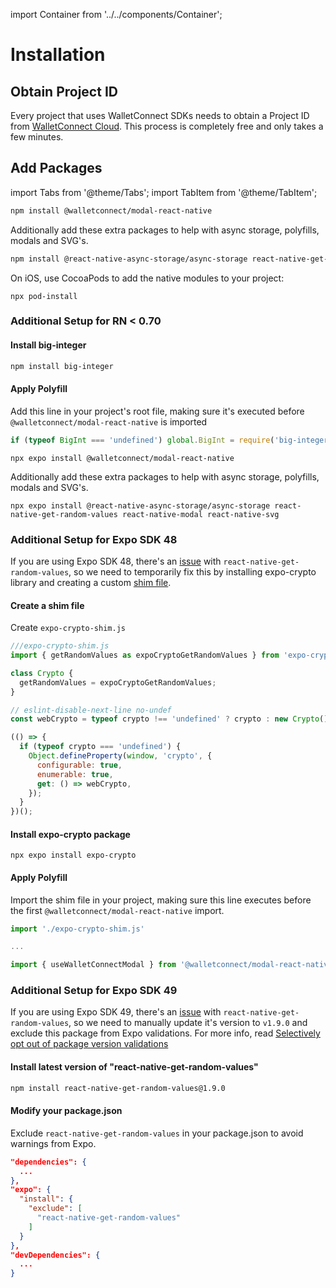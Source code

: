 import Container from '../../components/Container';

# Installation

## Obtain Project ID

Every project that uses WalletConnect SDKs needs to obtain a Project ID from [WalletConnect Cloud](https://cloud.walletconnect.com/sign-in). This process is completely free and only takes a few minutes.

## Add Packages

import Tabs from '@theme/Tabs';
import TabItem from '@theme/TabItem';

<Tabs>
<TabItem value="rn-cli" label="React Native CLI">

```bash npm2yarn
npm install @walletconnect/modal-react-native
```

Additionally add these extra packages to help with async storage, polyfills, modals and SVG's.

```bash npm2yarn
npm install @react-native-async-storage/async-storage react-native-get-random-values react-native-modal react-native-svg
```

On iOS, use CocoaPods to add the native modules to your project:

```
npx pod-install
```

### Additional Setup for RN < 0.70

#### Install big-integer
```bash npm2yarn
npm install big-integer
```

#### Apply Polyfill
Add this line in your project's root file, making sure it's executed before `@walletconnect/modal-react-native` is imported

```js
if (typeof BigInt === 'undefined') global.BigInt = require('big-integer')
```

</TabItem>

<TabItem value="expo" label="Expo">

```
npx expo install @walletconnect/modal-react-native
```

Additionally add these extra packages to help with async storage, polyfills, modals and SVG's.

```
npx expo install @react-native-async-storage/async-storage react-native-get-random-values react-native-modal react-native-svg
```

<Tabs>
<TabItem value="sdk48" label="Expo 48">

### Additional Setup for Expo SDK 48

If you are using Expo SDK 48, there's an [issue](https://github.com/expo/expo/issues/17270) with `react-native-get-random-values`, so we need to temporarily fix this by installing expo-crypto library and creating a custom  [shim file](https://github.com/WalletConnect/modal-react-native/blob/main/example/expo-crypto-shim.js).

#### Create a shim file
Create `expo-crypto-shim.js`

```js
///expo-crypto-shim.js
import { getRandomValues as expoCryptoGetRandomValues } from 'expo-crypto';

class Crypto {
  getRandomValues = expoCryptoGetRandomValues;
}

// eslint-disable-next-line no-undef
const webCrypto = typeof crypto !== 'undefined' ? crypto : new Crypto();

(() => {
  if (typeof crypto === 'undefined') {
    Object.defineProperty(window, 'crypto', {
      configurable: true,
      enumerable: true,
      get: () => webCrypto,
    });
  }
})();
```

#### Install expo-crypto package

```
npx expo install expo-crypto
```

#### Apply Polyfill

Import the shim file in your project, making sure this line executes before the first `@walletconnect/modal-react-native` import.

```javascript
import './expo-crypto-shim.js'

...

import { useWalletConnectModal } from '@walletconnect/modal-react-native';
```

</TabItem>

<TabItem value="sdk49" label="Expo 49">

### Additional Setup for Expo SDK 49

If you are using Expo SDK 49, there's an [issue](https://github.com/expo/expo/issues/17270) with `react-native-get-random-values`, so we need to manually update it's version to `v1.9.0` and exclude this package from Expo validations. For more info, read [Selectively opt out of package version validations](https://blog.expo.dev/expo-sdk-49-c6d398cdf740)

#### Install latest version of "react-native-get-random-values"

```bash npm2yarn
npm install react-native-get-random-values@1.9.0
```

#### Modify your package.json

Exclude `react-native-get-random-values` in your package.json to avoid warnings from Expo.

```json
"dependencies": {
  ...
},
"expo": {
  "install": {
    "exclude": [
      "react-native-get-random-values"
    ]
  }
},
"devDependencies": {
  ...
}
```

</TabItem>

</Tabs>

</TabItem>
</Tabs>
